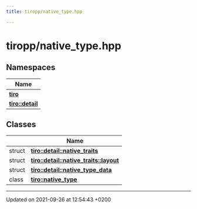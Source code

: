 ```yaml
---
title: tiropp/native_type.hpp

---
```


# tiropp/native_type.hpp



## Namespaces

| Name           |
| -------------- |
| **[tiro](/docs/api/namespaces/namespacetiro)**  |
| **[tiro::detail](/docs/api/namespaces/namespacetiro_1_1detail)**  |

## Classes

|                | Name           |
| -------------- | -------------- |
| struct | **[tiro::detail::native_traits](/docs/api/classes/structtiro_1_1detail_1_1native__traits)**  |
| struct | **[tiro::detail::native_traits::layout](/docs/api/classes/structtiro_1_1detail_1_1native__traits_1_1layout)**  |
| struct | **[tiro::detail::native_type_data](/docs/api/classes/structtiro_1_1detail_1_1native__type__data)**  |
| class | **[tiro::native_type](/docs/api/classes/classtiro_1_1native__type)**  |






-------------------------------

Updated on 2021-09-26 at 12:54:43 +0200
